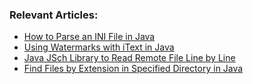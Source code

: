 
### Relevant Articles:

- [How to Parse an INI File in Java](https://www.baeldung.com/java-parse-ini-file)
- [Using Watermarks with iText in Java](https://www.baeldung.com/java-watermarks-with-itext)
- [Java JSch Library to Read Remote File Line by Line](https://www.baeldung.com/java-jsch-read-remote-file)
- [Find Files by Extension in Specified Directory in Java](https://www.baeldung.com/java-recursive-search-directory-extension-match)
